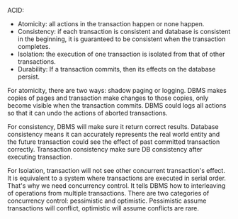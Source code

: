 

ACID:

- Atomicity: all actions in the transaction happen or none happen.
- Consistency: if each transaction is consistent and database is consistent in the beginning, it is guaranteed to be consistent when the transaction completes.
- Isolation: the execution of one transaction is isolated from that of other transactions.
- Durability: If a transaction commits, then its effects on the database persist.

For atomicity, there are two ways: shadow paging or logging. DBMS makes copies of pages and transaction make changes to those copies, only become visible when the transaction commits. DBMS could logs all actions so that it can undo the actions of aborted transactions. 

For consistency, DBMS will make sure it return correct results. Database consistency means it can accurately represents the real world entity and the future transaction could see the effect of past committed transaction correctly. Transaction consistency make sure DB consistency after executing transaction.

For Isolation, transaction will not see other concurrent transaction's effect. It is equivalent to a system where transactions are executed in serial order. That's why we need concurrency control. It tells DBMS how to interleaving of operations from multiple transactions. There are two categories of concurrency control: pessimistic and optimistic. Pessimistic assume transactions will conflict, optimistic will assume conflicts are rare.
